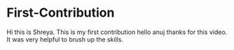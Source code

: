 # First-Contribution
Hi this is Shreya.
This is my first contribution
hello anuj thanks for this video. It was very helpful to brush up the skills.

